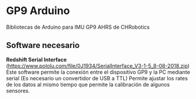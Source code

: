 # GP9 Arduino
Bibliotecas de Arduino para IMU GP9 AHRS de CHRobotics
## Software necesario 
**Redshift Serial Interface** (https://www.pololu.com/file/0J1934/SerialInterface_V3-1-5_8-08-2018.zip)
Este software permite la conexión entre el dispositivo GP9 y la PC mediante serial (Es necesario un convertidor de USB a TTL) 
Permite ajustar los rates de los datos al mismo tiempo que permite la calibración de algunos sensores.
